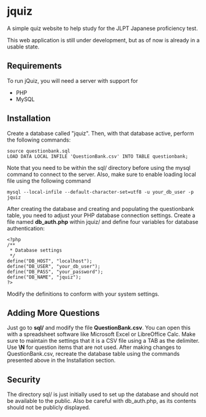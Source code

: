 # jquiz
A simple quiz website to help study for the JLPT Japanese proficiency test.

This web application is still under development, but as of now is already in a usable state.

## Requirements
To run jQuiz, you will need a server with support for 
* PHP
* MySQL

## Installation
Create a database called "jquiz". Then, with that database active, perform the following commands:
```
source questionbank.sql
LOAD DATA LOCAL INFILE 'QuestionBank.csv' INTO TABLE questionbank;
```
Note that you need to be within the sql/ directory before using the mysql command to connect to the server. Also, make sure to enable loading local file using the following command
```
mysql --local-infile --default-character-set=utf8 -u your_db_user -p jquiz 
```
After creating the database and creating and populating the questionbank table, you need to adjust your PHP database connection settings. Create a file named **db_auth.php** within jquiz/ and define four variables for database authentication:
```
<?php
/**
 * Database settings
 */
define("DB_HOST", "localhost");
define("DB_USER", "your_db_user");
define("DB_PASS", "your_password");
define("DB_NAME", "jquiz");
?>
```
Modify the definitions to conform with your system settings.

## Adding More Questions
Just go to **sql/** and modify the file **QuestionBank.csv**. You can open this with a spreadsheet software like Microsoft Excel or LibreOffice Calc. Make sure to maintain the settings that it is a CSV file using a TAB as the delimiter. Use **\N** for question items that are not used. After making changes to QuestionBank.csv, recreate the database table using the commands presented above in the Installation section.

## Security
The directory sql/ is just initially used to set up the database and should not be available to the public. Also be careful with db_auth.php, as its contents should not be publicly displayed.

